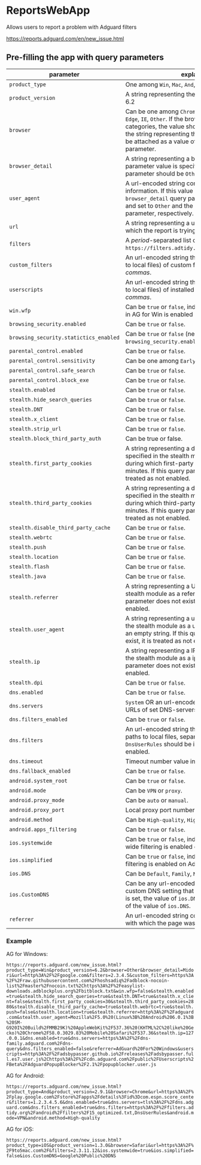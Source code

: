 # ReportsWebApp
Allows users to report a problem with Adguard filters

https://reports.adguard.com/en/new_issue.html

## Pre-filling the app with query parameters

parameter | explanation
--- | ---
`product_type` | One among `Win`, `Mac`, `And`, `iOS`, `Ext`, `Saf`, `Con`.
`product_version` | A string representing the version number. _Example_: 6.2
`browser` |  Can be one among `Chrome`, `Safari`, `Firefox`, `Opera`, `Edge`, `IE`, `Other`. If the browser does not fall into this categories, the value should be set as `Other` and the string representing the browser name should be attached as a value of a `browser_detail` parameter.
`browser_detail` |  A string representing a browser's name. When this parameter value is specified, the value of `browser` parameter should be `Other`.
`user_agent` | A url-encoded string containing user agent information. If this value is set, `browser` and `browser_detail` query parameters will be ignored and set to `Other` and the value of `user_agent` parameter, respectively.
`url` |  A string representing a url where the problem in which the report is trying to report takes place.
`filters`| A _period_-separated list of filterIds, as specified in `https://filters.adtidy.org/windows/filters.json`.
`custom_filters` | An url-encoded string that includes URLs (or paths to local files) of custom filters, separated by _commas_.
`userscripts` | An url-encoded string that includes URLs (or paths to local files) of installed userscripts, separated by _commas_.
`win.wfp` | Can be `true` or `false`, indicates whether WFP driver in AG for Win is enabled or not.
`browsing_security.enabled`| Can be `true` or `false`.
`browsing_security.statictics_enabled`| Can be `true` or `false` (needed if `browsing_security.enabled` is `true`).
`parental_control.enabled`| Can be `true` or `false`.
`parental_control.sensitivity`| Can be one among `Early`, `Young`, `Teen` or `Disabled`.
`parental_control.safe_search`| Can be `true` or `false`.
`parental_control.block_exe`| Can be `true` or `false`.
`stealth.enabled`| Can be `true` or `false`.
`stealth.hide_search_queries` | Can be `true` or `false`.
`stealth.DNT` | Can be `true` or `false`.
`stealth.x_client` | Can be `true` or `false`.
`stealth.strip_url` | Can be `true` or `false`.
`stealth.block_third_party_auth` | Can be true or false.
`stealth.first_party_cookies` | A string representing a decimal number that is specified in the stealth module indicating a time during which first-party cookies to be kept in minutes. If this query parameter does not exist, it is treated as not enabled.
`stealth.third_party_cookies` | A string representing a decimal number that is specified in the stealth module indicating a time during which third-party cookies to be kept in minutes. If this query parameter does not exist, it is treated as not enabled.
`stealth.disable_third_party_cache` | Can be `true` or `false`.
`stealth.webrtc` |  Can be `true` or `false`.
`stealth.push` |  Can be `true` or `false`.
`stealth.location` |  Can be `true` or `false`.
`stealth.flash` | Can be `true` or `false`.
`stealth.java` | Can be `true` or `false`.
`stealth.referrer` |  A string representing a URL that is used by the stealth module as a referrer value. If this query parameter does not exist, it is treated as not enabled.
`stealth.user_agent` |  A string representing a user agent that is used by the stealth module as a user agent value. It can be an empty string. If this query parameter does not exist, it is treated as not enabled.
`stealth.ip` |  A string representing a IP address that is used by the stealth module as a ip address. If this query parameter does not exist, it is treated as not enabled.
`stealth.dpi` | Can be `true` or `false`.
`dns.enabled`| Can be `true` or `false`.
`dns.servers`| `System` OR an url-encoded string that includes URLs of set DNS-servers, separated by _commas_.
`dns.filters_enabled`| Can be `true` or `false`.
`dns.filters`| An url-encoded string that includes filters' URLs or paths to local files, separated by _commas_. `DnsUserRules` should be included if DNS User Rules enabled.
`dns.timeout` | Timeout number value in milliseconds.
`dns.fallback_enabled`| Can be `true` or `false`.
`android.system_root` | Can be `true` or `false`.
`android.mode` | Can be `VPN` or `proxy`.
`android.proxy_mode` | Can be `auto` or `manual`.
`android.proxy_port` | Local proxy port number value.
`android.method` | Can be `High-quality`, `High-speed`, or `Simplified`.
`android.apps_filtering`| Can be `true` or `false`.
`ios.systemwide` | Can be `true` or `false`, indicates whether system-wide filtering is enabled on Adguard iOS or not.
`ios.simplified` | Can be `true` or `false`, indicates whether simplified filtering is enabled on Adguard iOS or not.
`ios.DNS` | Can be  `Default`, `Family`, `None`.
`ios.CustomDNS` | Can be any url-encoded string that indicates the custom DNS setting that is being used. If this value is set, the value of `ios.DNS` will be `Other` regardless of the value of `ios.DNS`.
`referrer` | An url-encoded string containing referrer value with which the page was visited.

### Example
AG for Windows:

`https://reports.adguard.com/new_issue.html?product_type=Win&product_version=6.2&browser=Other&browser_detail=Midori&url=http%3A%2F%2Fgoogle.com&filters=2.3.4.5&custom_filters=https%3A%2F%2Fraw.githubusercontent.com%2Fhoshsadiq%2Fadblock-nocoin-list%2Fmaster%2Fnocoin.txt%2Chttps%3A%2F%2Feasylist-downloads.adblockplus.org%2Fbitblock.txt&win.wfp=false&stealth.enabled=true&stealth.hide_search_queries=true&stealth.DNT=true&stealth.x_client=false&stealth.first_party_cookies=30&stealth.third_party_cookies=2880&stealth.disable_third_party_cache=true&stealth.webrtc=true&stealth.push=false&stealth.location=true&stealth.referrer=http%3A%2F%2Fadguard.com&stealth.user_agent=Mozilla%2F5.0%20(Linux%3B%20Android%206.0.1%3B%20SM-G920I%20Build%2FMMB29K)%20AppleWebKit%2F537.36%20(KHTML%2C%20like%20Gecko)%20Chrome%2F58.0.3029.83%20Mobile%20Safari%2F537.36&stealth.ip=127.0.0.1&dns.enabled=true&dns.servers=https%3A%2F%2Fdns-family.adguard.com%2Fdns-query&dns.filters_enabled=false&referrer=AdGuard%20For%20Windows&userscripts=http%3A%2F%2Fadsbypasser.github.io%2Freleases%2Fadsbypasser.full.es7.user.js%2Chttps%3A%2F%2Fcdn.adguard.com%2Fpublic%2FUserscripts%2FBeta%2FAdguardPopupBlocker%2F2.1%2Fpopupblocker.user.js`

AG for Android:

`https://reports.adguard.com/new_issue.html?product_type=And&product_version=2.9.1&browser=Chrome&url=https%3A%2F%2Fplay.google.com%2Fstore%2Fapps%2Fdetails%3Fid%3Dcom.espn.score_center&filters=1.2.3.4.5.6&dns.enabled=true&dns.servers=tls%3A%2F%2Fdns.adguard.com&dns.filters_enabled=true&dns.filters=https%3A%2F%2Ffilters.adtidy.org%2Fandroid%2Ffilters%2F15_optimized.txt,DnsUserRules&android.mode=VPN&android.method=High-quality`

AG for iOS:

`https://reports.adguard.com/new_issue.html?product_type=iOS&product_version=1.3.0&browser=Safari&url=https%3A%2F%2F9to5mac.com%2F&filters=2.3.11.12&ios.systemwide=true&ios.simplified=false&ios.CustomDNS=Google%20Public%20DNS`

